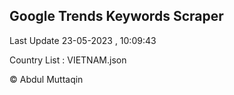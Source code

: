 

## Google Trends Keywords Scraper 
 
Last Update 23-05-2023 , 10:09:43

Country List :
VIETNAM.json



© Abdul Muttaqin 
